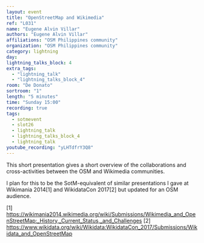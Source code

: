 ```yaml
---
layout: event
title: "OpenStreetMap and Wikimedia"
ref: "L031"
name: "Eugene Alvin Villar"
authors: "Eugene Alvin Villar"
affiliations: "OSM Philippines community"
organization: "OSM Philippines community"
category: lightning
day: 
lightning_talks_block: 4
extra_tags:
  - "lightning_talk"
  - "lightning_talks_block_4"
room: "De Donato"
sortroom: "1"
length: "5 minutes"
time: "Sunday 15:00"
recording: true
tags:
  - sotmevent
  - slot26
  - lightning_talk
  - lightning_talks_block_4
  - lightning_talk
youtube_recording: "yLHTdfrY3Q8"
---
```

This short presentation gives a short overview of the collaborations and cross-activities between the OSM and Wikimedia communities.

I plan for this to be the SotM-equivalent of similar presentations I gave at Wikimania 2014[1] and WikidataCon 2017[2] but updated for an OSM audience.

[1] https://wikimania2014.wikimedia.org/wiki/Submissions/Wikimedia_and_OpenStreetMap:_History,_Current_Status,_and_Challenges
[2] https://www.wikidata.org/wiki/Wikidata:WikidataCon_2017/Submissions/Wikidata_and_OpenStreetMap